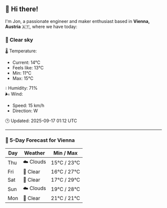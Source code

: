 ## 👋 Hi there!

I'm Jon, a passionate engineer and maker enthusiast based in **Vienna, Austria** 🇦🇹, where we have today:

### 🌙 Clear sky 

🌡️ Temperature: 
* Current: 14°C
* Feels like: 13°C
* Min: 11°C 
* Max: 15°C  

💧 Humidity: 71%  
🌬️ Wind: 
* Speed: 15 km/h 
* Direction: W  

🕒 Updated: 2025-09-17 01:12 UTC

---

### 📅 5-Day Forecast for Vienna

| Day | Weather | Min / Max |
|-----|---------|------------|
| Thu | ☁️ Clouds | 15°C / 23°C |
| Fri | 🌙 Clear | 16°C / 27°C |
| Sat | 🌙 Clear | 17°C / 29°C |
| Sun | ☁️ Clouds | 19°C / 28°C |
| Mon | 🌙 Clear | 21°C / 21°C |
